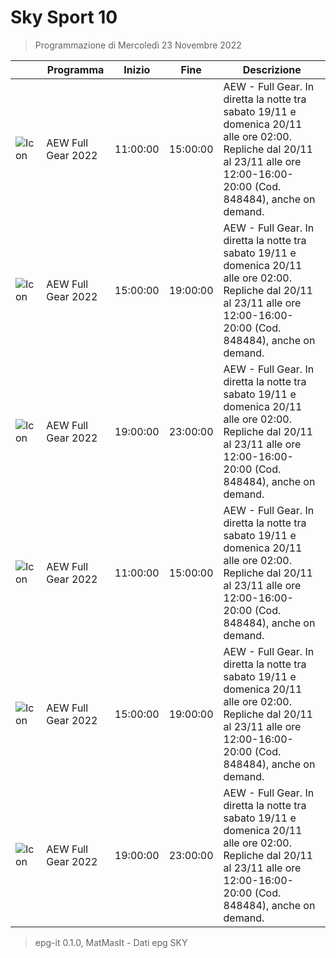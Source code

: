 # Sky Sport 10
> Programmazione di Mercoledì 23 Novembre 2022

||Programma|Inizio|Fine|Descrizione|
|---|---|---|---|---|
|![Icon](https://guidatv.sky.it/uuid/876a14eb-fbe2-4ddb-a25c-7df6e7952c1c/cover?md5ChecksumParam=5f3fd37869c7d40d00904706faceddf2)|AEW Full Gear 2022|11:00:00|15:00:00|AEW - Full Gear. In diretta la notte tra sabato 19/11 e domenica 20/11 alle ore 02:00. Repliche dal 20/11 al 23/11 alle ore 12:00-16:00-20:00 (Cod. 848484), anche on demand.
|![Icon](https://guidatv.sky.it/uuid/876a14eb-fbe2-4ddb-a25c-7df6e7952c1c/cover?md5ChecksumParam=5f3fd37869c7d40d00904706faceddf2)|AEW Full Gear 2022|15:00:00|19:00:00|AEW - Full Gear. In diretta la notte tra sabato 19/11 e domenica 20/11 alle ore 02:00. Repliche dal 20/11 al 23/11 alle ore 12:00-16:00-20:00 (Cod. 848484), anche on demand.
|![Icon](https://guidatv.sky.it/uuid/876a14eb-fbe2-4ddb-a25c-7df6e7952c1c/cover?md5ChecksumParam=5f3fd37869c7d40d00904706faceddf2)|AEW Full Gear 2022|19:00:00|23:00:00|AEW - Full Gear. In diretta la notte tra sabato 19/11 e domenica 20/11 alle ore 02:00. Repliche dal 20/11 al 23/11 alle ore 12:00-16:00-20:00 (Cod. 848484), anche on demand.
|![Icon](https://guidatv.sky.it/uuid/876a14eb-fbe2-4ddb-a25c-7df6e7952c1c/cover?md5ChecksumParam=5f3fd37869c7d40d00904706faceddf2)|AEW Full Gear 2022|11:00:00|15:00:00|AEW - Full Gear. In diretta la notte tra sabato 19/11 e domenica 20/11 alle ore 02:00. Repliche dal 20/11 al 23/11 alle ore 12:00-16:00-20:00 (Cod. 848484), anche on demand.
|![Icon](https://guidatv.sky.it/uuid/876a14eb-fbe2-4ddb-a25c-7df6e7952c1c/cover?md5ChecksumParam=5f3fd37869c7d40d00904706faceddf2)|AEW Full Gear 2022|15:00:00|19:00:00|AEW - Full Gear. In diretta la notte tra sabato 19/11 e domenica 20/11 alle ore 02:00. Repliche dal 20/11 al 23/11 alle ore 12:00-16:00-20:00 (Cod. 848484), anche on demand.
|![Icon](https://guidatv.sky.it/uuid/876a14eb-fbe2-4ddb-a25c-7df6e7952c1c/cover?md5ChecksumParam=5f3fd37869c7d40d00904706faceddf2)|AEW Full Gear 2022|19:00:00|23:00:00|AEW - Full Gear. In diretta la notte tra sabato 19/11 e domenica 20/11 alle ore 02:00. Repliche dal 20/11 al 23/11 alle ore 12:00-16:00-20:00 (Cod. 848484), anche on demand.



 > epg-it 0.1.0, MatMasIt - Dati epg SKY